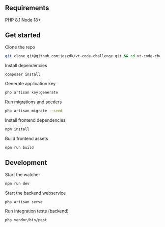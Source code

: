 ## Requirements

PHP 8.1
Node 18+

## Get started

Clone the repo

```bash
git clone git@github.com:jezzdk/vt-code-challenge.git && cd vt-code-challenge
```

Install dependencies

```bash
composer install
```

Generate application key

```bash
php artisan key:generate
```

Run migrations and seeders

```bash
php artisan migrate --seed
```

Install frontend dependencies

```bash
npm install
```

Build frontend assets

```bash
npm run build
```

## Development

Start the watcher

```bash
npm run dev
```

Start the backend webservice

```bash
php artisan serve
```

Run integration tests (backend)

```bash
php vendor/bin/pest
```
